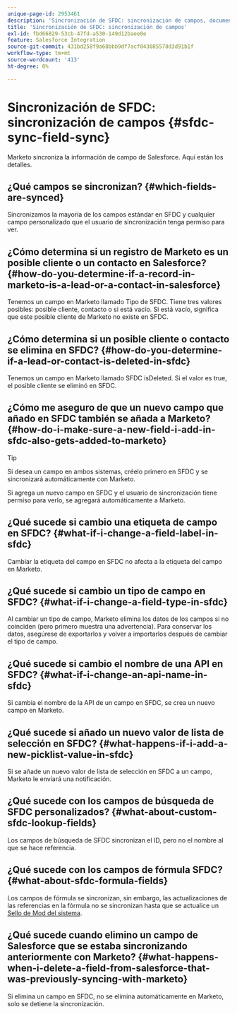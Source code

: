 ```yaml
---
unique-page-id: 2953461
description: 'Sincronización de SFDC: sincronización de campos, documentos de Marketo, documentación del producto'
title: 'Sincronización de SFDC: sincronización de campos'
exl-id: fbd66829-53cb-47fd-a530-149d12baee0e
feature: Salesforce Integration
source-git-commit: 431bd258f9a68bbb9df7acf043085578d3d91b1f
workflow-type: tm+mt
source-wordcount: '413'
ht-degree: 0%

---
```


# Sincronización de SFDC: sincronización de campos {#sfdc-sync-field-sync}

Marketo sincroniza la información de campo de Salesforce. Aquí están los detalles.

## ¿Qué campos se sincronizan? {#which-fields-are-synced}

Sincronizamos la mayoría de los campos estándar en SFDC y cualquier campo personalizado que el usuario de sincronización tenga permiso para ver.

## ¿Cómo determina si un registro de Marketo es un posible cliente o un contacto en Salesforce? {#how-do-you-determine-if-a-record-in-marketo-is-a-lead-or-a-contact-in-salesforce}

Tenemos un campo en Marketo llamado Tipo de SFDC. Tiene tres valores posibles: posible cliente, contacto o si está vacío. Si está vacío, significa que este posible cliente de Marketo no existe en SFDC.

## ¿Cómo determina si un posible cliente o contacto se elimina en SFDC? {#how-do-you-determine-if-a-lead-or-contact-is-deleted-in-sfdc}

Tenemos un campo en Marketo llamado SFDC isDeleted. Si el valor es true, el posible cliente se eliminó en SFDC.

## ¿Cómo me aseguro de que un nuevo campo que añado en SFDC también se añada a Marketo? {#how-do-i-make-sure-a-new-field-i-add-in-sfdc-also-gets-added-to-marketo}

>[!TIP]
>
>Si desea un campo en ambos sistemas, créelo primero en SFDC y se sincronizará automáticamente con Marketo.

Si agrega un nuevo campo en SFDC y el usuario de sincronización tiene permiso para verlo, se agregará automáticamente a Marketo.

## ¿Qué sucede si cambio una etiqueta de campo en SFDC? {#what-if-i-change-a-field-label-in-sfdc}

Cambiar la etiqueta del campo en SFDC no afecta a la etiqueta del campo en Marketo.

## ¿Qué sucede si cambio un tipo de campo en SFDC? {#what-if-i-change-a-field-type-in-sfdc}

Al cambiar un tipo de campo, Marketo elimina los datos de los campos si no coinciden (pero primero muestra una advertencia). Para conservar los datos, asegúrese de exportarlos y volver a importarlos después de cambiar el tipo de campo.

## ¿Qué sucede si cambio el nombre de una API en SFDC? {#what-if-i-change-an-api-name-in-sfdc}

Si cambia el nombre de la API de un campo en SFDC, se crea un nuevo campo en Marketo.

## ¿Qué sucede si añado un nuevo valor de lista de selección en SFDC? {#what-happens-if-i-add-a-new-picklist-value-in-sfdc}

Si se añade un nuevo valor de lista de selección en SFDC a un campo, Marketo le enviará una notificación.

## ¿Qué sucede con los campos de búsqueda de SFDC personalizados? {#what-about-custom-sfdc-lookup-fields}

Los campos de búsqueda de SFDC sincronizan el ID, pero no el nombre al que se hace referencia.

## ¿Qué sucede con los campos de fórmula SFDC? {#what-about-sfdc-formula-fields}

Los campos de fórmula se sincronizan, sin embargo, las actualizaciones de las referencias en la fórmula no se sincronizan hasta que se actualice un [Sello de Mod del sistema](https://help.salesforce.com/apex/HTViewSolution?id=000193203&amp;language=en_US).

## ¿Qué sucede cuando elimino un campo de Salesforce que se estaba sincronizando anteriormente con Marketo? {#what-happens-when-i-delete-a-field-from-salesforce-that-was-previously-syncing-with-marketo}

Si elimina un campo en SFDC, no se elimina automáticamente en Marketo, solo se detiene la sincronización.
